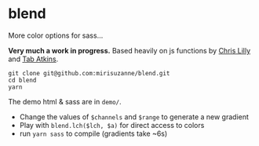 # blend
More color options for sass…

**Very much a work in progress.**
Based heavily on js functions by
[Chris Lilly](https://css.land/lch/)
and [Tab Atkins](https://www.xanthir.com/).

```
git clone git@github.com:mirisuzanne/blend.git
cd blend
yarn
```

The demo html & sass are in `demo/`.

- Change the values of `$channels` and `$range`
  to generate a new gradient
- Play with `blend.lch($lch, $a)`
  for direct access to colors
- run `yarn sass` to compile (gradients take ~6s)
